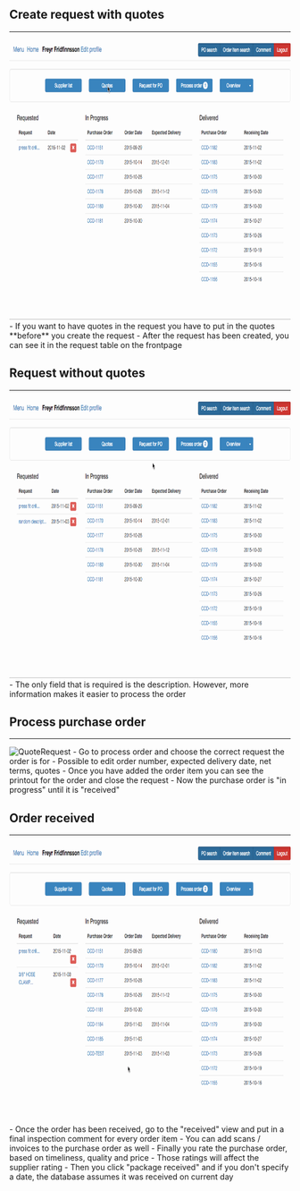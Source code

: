 ## Create request with quotes
----------------------------
<img src="../images for markdown/gif_guides/Purchasing/CreateRequestWithQuote3.gif" alt="QuoteRequest" width='800' height='500'/>
- If you want to have quotes in the request you have to put in the quotes **before** you create the request   
- After the request has been created, you can see it in the request table on the frontpage

## Request without quotes
----------------------------
<img src="../images for markdown/gif_guides/Purchasing/CreateRequest.gif" alt="QuoteRequest" width='800' height='500'/>
- The only field that is required is the description. However, more information makes it easier to process the order

## Process purchase order
----------------------------
<img src="../images for markdown/gif_guides/Purchasing/ProcessOrder.gif" alt="QuoteRequest" width='800' height='500'/>
- Go to process order and choose the correct request the order is for
- Possible to edit order number, expected delivery date, net terms, quotes
- Once you have added the order item you can see the printout for the order and close the request
- Now the purchase order is "in progress" until it is "received"

## Order received
---------------------------
<img src="../images for markdown/gif_guides/Purchasing/ReceiveOrder.gif" alt="QuoteRequest" width='800' height='500'/>
- Once the order has been received, go to the "received" view and put in a final inspection comment for every order item
- You can add scans / invoices to the purchase order as well
- Finally you rate the purchase order, based on timeliness, quality and price
- Those ratings will affect the supplier rating
- Then you click "package received" and if you don't specify a date, the database assumes it was received on current day
  
